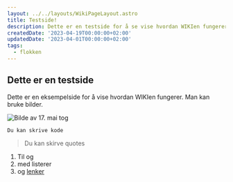 ```yaml
---
layout: ../../layouts/WikiPageLayout.astro
title: Testside!
description: Dette er en testside for å se vise hvordan WIKIen fungerer
createdDate: '2023-04-19T00:00:00+02:00'
updatedDate: '2023-04-01T00:00:00+02:00'
tags:
  - flokken
---
```

## Dette er en testside

Dette er en eksempelside for å vise hvordan WIKIen fungerer. Man kan bruke bilder.

![Bilde av 17. mai tog](/img/upload/flaggborg.jpg)

```
Du kan skrive kode
```

> Du kan skirve quotes



1. Til og 
2. med listerer
3. og [lenker](nadderud.no)
